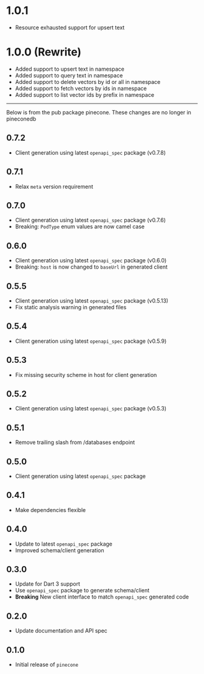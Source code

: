 # 1.0.1
* Resource exhausted support for upsert text

# 1.0.0 (Rewrite)
* Added support to upsert text in namespace
* Added support to query text in namespace
* Added support to delete vectors by id or all in namespace
* Added support to fetch vectors by ids in namespace 
* Added support to list vector ids by prefix in namespace

---
 
Below is from the pub package pinecone. These changes are no longer in pineconedb

## 0.7.2

* Client generation using latest `openapi_spec` package (v0.7.8)

## 0.7.1

* Relax `meta` version requirement

## 0.7.0

* Client generation using latest `openapi_spec` package (v0.7.6)
* Breaking: `PodType` enum values are now camel case

## 0.6.0

* Client generation using latest `openapi_spec` package (v0.6.0)
* Breaking: `host` is now changed to `baseUrl` in generated client

## 0.5.5

* Client generation using latest `openapi_spec` package (v0.5.13)
* Fix static analysis warning in generated files

## 0.5.4

* Client generation using latest `openapi_spec` package (v0.5.9)

## 0.5.3

* Fix missing security scheme in host for client generation

## 0.5.2

* Client generation using latest `openapi_spec` package (v0.5.3)

## 0.5.1

* Remove trailing slash from /databases endpoint

## 0.5.0

* Client generation using latest `openapi_spec` package

## 0.4.1

* Make dependencies flexible

## 0.4.0

* Update to latest `openapi_spec` package
* Improved schema/client generation

## 0.3.0

* Update for Dart 3 support
* Use `openapi_spec` package to generate schema/client
* **Breaking** New client interface to match `openapi_spec` generated code

## 0.2.0

* Update documentation and API spec

## 0.1.0

* Initial release of `pinecone`
